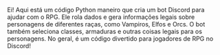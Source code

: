 Ei! Aqui está um código Python maneiro que cria um bot Discord para ajudar com o RPG. Ele rola dados e gera informações legais sobre personagens de diferentes raças, como Vampiros, Elfos e Orcs. O bot também seleciona classes, armaduras e outras coisas legais para os personagens. No geral, é um código divertido para jogadores de RPG no Discord!
